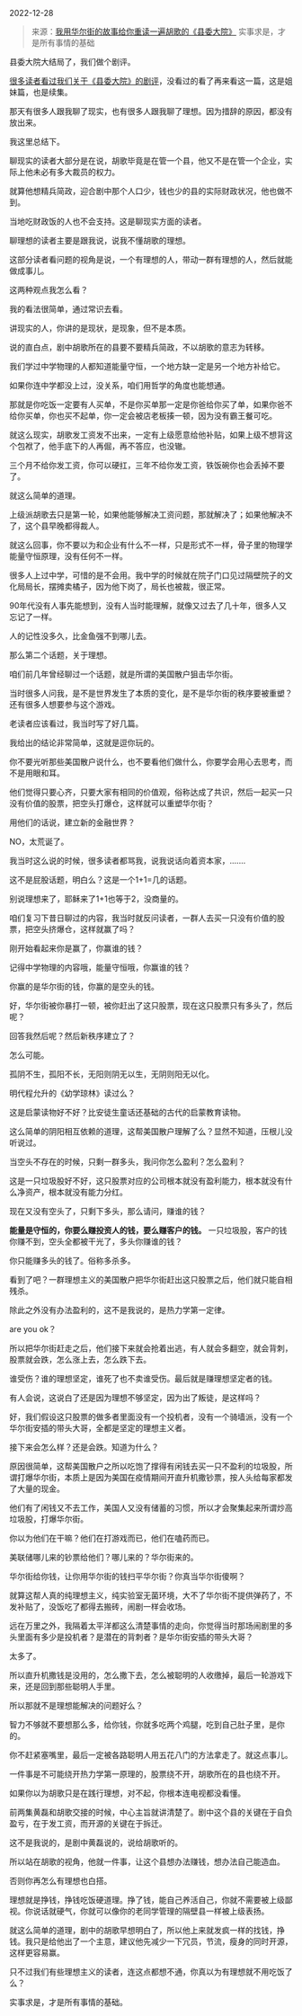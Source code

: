 2022-12-28

> 来源：[我用华尔街的故事给你重读一遍胡歌的《县委大院》](http://mp.weixin.qq.com/s?__biz=MzU0MjYwNDU2Mw==&mid=2247509249&idx=1&sn=060abcabee1f809aa09ff7c096a2f20b&chksm=fb1ac97dcc6d406b93cc9484559575645d934a673eab35b75351daf6bbd6410e32c7a9519d23&scene=27#wechat_redirect)
> 实事求是，才是所有事情的基础

县委大院大结局了，我们做个剧评。

[很多读者看过我们关于《县委大院》的剧评](http://mp.weixin.qq.com/s?__biz=MzU0MjYwNDU2Mw==&mid=2247509187&idx=2&sn=acac37468d9343fece65dfe9107e24ac&chksm=fb1ac8bfcc6d41a9047798450981dffd3fb120ce68083518e474eb23b2b04529e434ec2b25ae&scene=21#wechat_redirect)，没看过的看了再来看这一篇，这是姐妹篇，也是续集。  

那天有很多人跟我聊了现实，也有很多人跟我聊了理想。因为措辞的原因，都没有放出来。

我这里总结下。  

聊现实的读者大部分是在说，胡歌毕竟是在管一个县，他又不是在管一个企业，实际上他未必有多大裁员的权力。

就算他想精兵简政，迎合剧中那个人口少，钱也少的县的实际财政状况，他也做不到。  

当地吃财政饭的人也不会支持。这是聊现实方面的读者。  

聊理想的读者主要是跟我说，说我不懂胡歌的理想。  

这部分读者看问题的视角是说，一个有理想的人，带动一群有理想的人，然后就能做成事儿。  

这两种观点我怎么看？  

我的看法很简单，通过常识去看。

讲现实的人，你讲的是现状，是现象，但不是本质。  

说的直白点，剧中胡歌所在的县要不要精兵简政，不以胡歌的意志为转移。  

我们学过中学物理的人都知道能量守恒，一个地方缺一定是另一个地方补给它。  

如果你连中学都没上过，没关系，咱们用哲学的角度也能想通。  

那就是你吃饭一定要有人买单，不是你买单那一定是你爸给你买了单，如果你爸不给你买单，你也买不起单，你一定会被店老板揍一顿，因为没有霸王餐可吃。  

就这么现实，胡歌发工资发不出来，一定有上级愿意给他补贴，如果上级不想背这个包袱了，他手底下的人再倔，再不答应，也没辙。  

三个月不给你发工资，你可以硬扛，三年不给你发工资，铁饭碗你也会丢掉不要了。  

就这么简单的道理。

上级派胡歌去只是第一轮，如果他能够解决工资问题，那就解决了；如果他解决不了，这个县早晚都得裁人。  

就这么回事，你不要以为和企业有什么不一样，只是形式不一样，骨子里的物理学能量守恒原理，没有任何不一样。  

很多人上过中学，可惜的是不会用。我中学的时候就在院子门口见过隔壁院子的文化局局长，摆摊卖橘子，因为他下岗了，局长也被裁，很正常。  

90年代没有人事先能想到，没有人当时能理解，就像又过去了几十年，很多人又忘记了一样。  

人的记性没多久，比金鱼强不到哪儿去。  

那么第二个话题，关于理想。  

咱们前几年曾经聊过一个话题，就是所谓的美国散户狙击华尔街。  

当时很多人问我，是不是世界发生了本质的变化，是不是华尔街的秩序要被重塑？还有很多人想要参与这个游戏。  

老读者应该看过，我当时写了好几篇。  

我给出的结论非常简单，这就是逗你玩的。  

你不要光听那些美国散户说什么，也不要看他们做什么，你要学会用心去思考，而不是用眼和耳。  

他们觉得只要心齐，只要大家有相同的价值观，俗称达成了共识，然后一起买一只没有价值的股票，把空头打爆仓，这样就可以重塑华尔街？

用他们的话说，建立新的金融世界？

NO，太荒诞了。

我当时这么说的时候，很多读者都骂我，说我说话向着资本家，.......  

这不是屁股话题，明白么？这是一个1+1=几的话题。

别说理想来了，耶稣来了1+1也等于2，没商量的。  

咱们复习下昔日聊过的内容，我当时就反问读者，一群人去买一只没有价值的股票，把空头挤爆仓，这样就赢了吗？

刚开始看起来你是赢了，你赢谁的钱？

记得中学物理的内容哦，能量守恒哦，你赢谁的钱？

你赢的是华尔街的钱，你赢的是空头的钱。

好，华尔街被你暴打一顿，被你赶出了这只股票，现在这只股票只有多头了，然后呢？  

回答我然后呢？然后新秩序建立了？

怎么可能。

孤阴不生，孤阳不长，无阳则阴无以生，无阴则阳无以化。

明代程允升的《幼学琼林》读过么？

这是启蒙读物好不好？比安徒生童话还基础的古代的启蒙教育读物。  

这么简单的阴阳相互依赖的道理，这帮美国散户理解了么？显然不知道，压根儿没听说过。  

当空头不存在的时候，只剩一群多头，我问你怎么盈利？怎么盈利？  

这是一只垃圾股好不好，这只股票对应的公司根本就没有盈利能力，根本就没有什么净资产，根本就没有能力分红。  

现在又没有空头了，只剩下多头，那么请问，赚谁的钱？  

 **能量是守恒的，你要么赚投资人的钱，要么赚客户的钱。** 一只垃圾股，客户的钱你赚不到，空头全都被干光了，多头你赚谁的钱？  

你只能赚多头的钱了。俗称多杀多。

看到了吧？一群理想主义的美国散户把华尔街赶出这只股票之后，他们就只能自相残杀。  

除此之外没有办法盈利的，这不是我说的，是热力学第一定律。  

are you ok？  

所以把华尔街赶走之后，他们接下来就会抢着出逃，有人就会多翻空，就会背刺，股票就会跌，怎么涨上去，怎么跌下去。  

谁受伤？谁的理想坚定，谁死了也不卖谁受伤。最后就是赚理想坚定者的钱。  

有人会说，这说白了还是因为理想不够坚定，因为出了叛徒，是这样吗？

好，我们假设这只股票的做多者里面没有一个投机者，没有一个骑墙派，没有一个华尔街安插的带头大哥，全都是坚定的理想主义者。

接下来会怎么样？还是会跌。知道为什么？

原因很简单，这帮美国散户之所以吃饱了撑得有闲钱去买一只不盈利的垃圾股，所谓打爆华尔街，本质上是因为美国在疫情期间开直升机撒钞票，按人头给每家都发了大量的现金。  

他们有了闲钱又不去工作，美国人又没有储蓄的习惯，所以才会聚集起来所谓炒高垃圾股，打爆华尔街。  

你以为他们在干嘛？他们在打游戏而已，他们在嗑药而已。

美联储哪儿来的钞票给他们？哪儿来的？华尔街来的。  

华尔街给你钱，让你用华尔街的钱扫平华尔街？你真当华尔街傻啊？  

就算这帮人真的纯理想主义，纯实验室无菌环境，大不了华尔街不提供弹药了，不发补贴了，没饭吃了都得去搬砖，闹剧一样会收场。  

远在万里之外，我隔着太平洋都这么清楚事情的走向，你觉得当时那场闹剧里的多头里面有多少是投机者？是潜在的背刺者？是华尔街安插的带头大哥？  

太多了。

所以直升机撒钱是没用的，怎么撒下去，怎么被聪明的人收缴掉，最后一轮游戏下来，还是回到那些聪明人手里。  

所以那就不是理想能解决的问题好么？  

智力不够就不要想那么多，给你钱，你就多吃两个鸡腿，吃到自己肚子里，是你的。  

你不赶紧塞嘴里，最后一定被各路聪明人用五花八门的方法拿走了。就这点事儿。  

一件事是不可能绕开热力学第一原理的，股票绕不开，胡歌所在的县也绕不开。

如果你以为胡歌只是在践行理想，对不起，你根本连电视都没看懂。

前两集黄磊和胡歌交接的时候，中心主旨就讲清楚了。剧中这个县的关键在于自负盈亏，在于发工资，而开源的关键在于拆迁。  

这不是我说的，是剧中黄磊说的，说给胡歌听的。

所以站在胡歌的视角，他就一件事，让这个县想办法赚钱，想办法自己能造血。

否则你再怎么有理想也白搭。  

理想就是挣钱，挣钱吃饭硬道理。挣了钱，能自己养活自己，你就不需要被上级鄙视。你说话就硬气，你就可以像你的老同学管理的隔壁县一样被上级表扬。  

就这么简单的道理，剧中的胡歌早想明白了，所以他上来就发疯一样的找钱，挣钱。我只是给他出了一个主意，建议他先减少一下冗员，节流，瘦身的同时开源，这样更容易赢。  

只不过我们有些理想主义的读者，连这点都想不通，你真以为有理想就不用吃饭了么？

实事求是，才是所有事情的基础。

